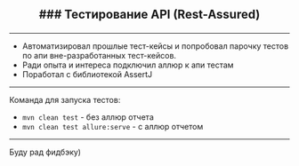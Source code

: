 ## <p align="center"> ### Тестирование API (Rest-Assured)</p>
___
- Автоматизировал прошлые тест-кейсы и попробовал парочку тестов по апи вне-разработанных тест-кейсов.
- Ради опыта и интереса подключил аллюр к апи тестам
- Поработал с библиотекой AssertJ
___
Команда для запуска тестов:
- `mvn clean test` - без аллюр отчета
- `mvn clean test allure:serve` - с аллюр отчетом
___

Буду рад фидбэку)
